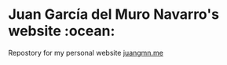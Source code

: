<h1>Juan García del Muro Navarro's website :ocean:</h1>

<p>Repostory for my personal website <a href="http://juangmn.me/">juangmn.me</a> </p>
